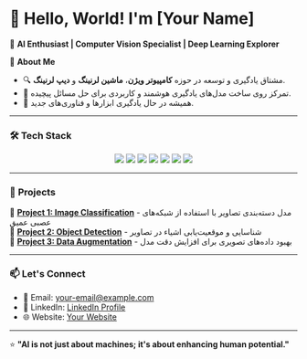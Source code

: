 # 👋 **Hello, World! I'm [Your Name]**  

🚀 **AI Enthusiast | Computer Vision Specialist | Deep Learning Explorer**  

🌟 **About Me**  
- 🔍 مشتاق یادگیری و توسعه در حوزه **کامپیوتر ویژن**، **ماشین لرنینگ** و **دیپ لرنینگ**.  
- 🎯 تمرکز روی ساخت مدل‌های یادگیری هوشمند و کاربردی برای حل مسائل پیچیده.  
- 🌱 همیشه در حال یادگیری ابزارها و فناوری‌های جدید.  

---

### 🛠️ **Tech Stack**  
<p align="center">
  <img src="https://img.shields.io/badge/Python-3776AB?style=for-the-badge&logo=python&logoColor=white" />
  <img src="https://img.shields.io/badge/TensorFlow-FF6F00?style=for-the-badge&logo=tensorflow&logoColor=white" />
  <img src="https://img.shields.io/badge/PyTorch-EE4C2C?style=for-the-badge&logo=pytorch&logoColor=white" />
  <img src="https://img.shields.io/badge/OpenCV-5C3EE8?style=for-the-badge&logo=opencv&logoColor=white" />
  <img src="https://img.shields.io/badge/Jupyter-F37626?style=for-the-badge&logo=jupyter&logoColor=white" />
  <img src="https://img.shields.io/badge/NumPy-013243?style=for-the-badge&logo=numpy&logoColor=white" />
  <img src="https://img.shields.io/badge/Pandas-150458?style=for-the-badge&logo=pandas&logoColor=white" />
</p>

---

### 🌟 **Projects**  
🔗 [**Project 1: Image Classification**](#) - مدل دسته‌بندی تصاویر با استفاده از شبکه‌های عصبی عمیق  
🔗 [**Project 2: Object Detection**](#) - شناسایی و موقعیت‌یابی اشیاء در تصاویر  
🔗 [**Project 3: Data Augmentation**](#) - بهبود داده‌های تصویری برای افزایش دقت مدل  

---

### 📫 **Let's Connect**  
- 💌 Email: [your-email@example.com](mailto:your-email@example.com)  
- 💼 LinkedIn: [LinkedIn Profile](https://linkedin.com/in/your-profile)  
- 🌐 Website: [Your Website](#)  

---

⭐ **"AI is not just about machines; it's about enhancing human potential."**  
